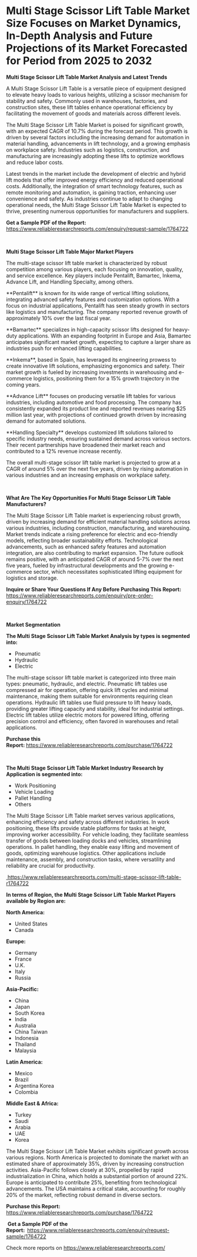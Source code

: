 <p><h1>Multi Stage Scissor Lift Table Market Size Focuses on Market Dynamics, In-Depth Analysis and Future Projections of its Market Forecasted for Period from 2025 to 2032</h1></p><p><strong>Multi Stage Scissor Lift Table Market Analysis and Latest Trends</strong></p>
<p><p>A Multi Stage Scissor Lift Table is a versatile piece of equipment designed to elevate heavy loads to various heights, utilizing a scissor mechanism for stability and safety. Commonly used in warehouses, factories, and construction sites, these lift tables enhance operational efficiency by facilitating the movement of goods and materials across different levels. </p><p>The Multi Stage Scissor Lift Table Market is poised for significant growth, with an expected CAGR of 10.7% during the forecast period. This growth is driven by several factors including the increasing demand for automation in material handling, advancements in lift technology, and a growing emphasis on workplace safety. Industries such as logistics, construction, and manufacturing are increasingly adopting these lifts to optimize workflows and reduce labor costs.</p><p>Latest trends in the market include the development of electric and hybrid lift models that offer improved energy efficiency and reduced operational costs. Additionally, the integration of smart technology features, such as remote monitoring and automation, is gaining traction, enhancing user convenience and safety. As industries continue to adapt to changing operational needs, the Multi Stage Scissor Lift Table Market is expected to thrive, presenting numerous opportunities for manufacturers and suppliers.</p></p>
<p><strong>Get a Sample PDF of the Report:&nbsp;</strong> <a href="https://www.reliableresearchreports.com/enquiry/request-sample/1764722?utm_campaign=37&utm_medium=2&utm_source=Github&utm_content=ia&utm_term=27022025&utm_id=multi-stage-scissor-lift-table">https://www.reliableresearchreports.com/enquiry/request-sample/1764722</a></p>
<p>&nbsp;</p>
<p><strong>Multi Stage Scissor Lift Table Major Market Players</strong></p>
<p><p>The multi-stage scissor lift table market is characterized by robust competition among various players, each focusing on innovation, quality, and service excellence. Key players include Pentalift, Bamartec, Inkema, Advance Lift, and Handling Specialty, among others.</p><p>**Pentalift** is known for its wide range of vertical lifting solutions, integrating advanced safety features and customization options. With a focus on industrial applications, Pentalift has seen steady growth in sectors like logistics and manufacturing. The company reported revenue growth of approximately 10% over the last fiscal year.</p><p>**Bamartec** specializes in high-capacity scissor lifts designed for heavy-duty applications. With an expanding footprint in Europe and Asia, Bamartec anticipates significant market growth, expecting to capture a larger share as industries push for enhanced lifting capabilities.</p><p>**Inkema**, based in Spain, has leveraged its engineering prowess to create innovative lift solutions, emphasizing ergonomics and safety. Their market growth is fueled by increasing investments in warehousing and e-commerce logistics, positioning them for a 15% growth trajectory in the coming years.</p><p>**Advance Lift** focuses on producing versatile lift tables for various industries, including automotive and food processing. The company has consistently expanded its product line and reported revenues nearing $25 million last year, with projections of continued growth driven by increasing demand for automated solutions.</p><p>**Handling Specialty** develops customized lift solutions tailored to specific industry needs, ensuring sustained demand across various sectors. Their recent partnerships have broadened their market reach and contributed to a 12% revenue increase recently.</p><p>The overall multi-stage scissor lift table market is projected to grow at a CAGR of around 5% over the next five years, driven by rising automation in various industries and an increasing emphasis on workplace safety.</p></p>
<p>&nbsp;</p>
<p><strong>What Are The Key Opportunities For Multi Stage Scissor Lift Table Manufacturers?</strong></p>
<p><p>The Multi Stage Scissor Lift Table market is experiencing robust growth, driven by increasing demand for efficient material handling solutions across various industries, including construction, manufacturing, and warehousing. Market trends indicate a rising preference for electric and eco-friendly models, reflecting broader sustainability efforts. Technological advancements, such as enhanced safety features and automation integration, are also contributing to market expansion. The future outlook remains positive, with an anticipated CAGR of around 5-7% over the next five years, fueled by infrastructural developments and the growing e-commerce sector, which necessitates sophisticated lifting equipment for logistics and storage.</p></p>
<p><strong>Inquire or Share Your Questions If Any Before Purchasing This Report:</strong> <a href="https://www.reliableresearchreports.com/enquiry/pre-order-enquiry/1764722?utm_campaign=37&utm_medium=2&utm_source=Github&utm_content=ia&utm_term=27022025&utm_id=multi-stage-scissor-lift-table">https://www.reliableresearchreports.com/enquiry/pre-order-enquiry/1764722</a></p>
<p>&nbsp;</p>
<p><strong>Market Segmentation</strong></p>
<p><strong>The Multi Stage Scissor Lift Table Market Analysis by types is segmented into:</strong></p>
<p><ul><li>Pneumatic</li><li>Hydraulic</li><li>Electric</li></ul></p>
<p><p>The multi-stage scissor lift table market is categorized into three main types: pneumatic, hydraulic, and electric. Pneumatic lift tables use compressed air for operation, offering quick lift cycles and minimal maintenance, making them suitable for environments requiring clean operations. Hydraulic lift tables use fluid pressure to lift heavy loads, providing greater lifting capacity and stability, ideal for industrial settings. Electric lift tables utilize electric motors for powered lifting, offering precision control and efficiency, often favored in warehouses and retail applications.</p></p>
<p><strong>Purchase this Report:&nbsp;</strong><a href="https://www.reliableresearchreports.com/purchase/1764722?utm_campaign=37&utm_medium=2&utm_source=Github&utm_content=ia&utm_term=27022025&utm_id=multi-stage-scissor-lift-table">https://www.reliableresearchreports.com/purchase/1764722</a></p>
<p>&nbsp;</p>
<p><strong>The Multi Stage Scissor Lift Table Market Industry Research by Application is segmented into:</strong></p>
<p><ul><li>Work Positioning</li><li>Vehicle Loading</li><li>Pallet Handling</li><li>Others</li></ul></p>
<p><p>The Multi Stage Scissor Lift Table market serves various applications, enhancing efficiency and safety across different industries. In work positioning, these lifts provide stable platforms for tasks at height, improving worker accessibility. For vehicle loading, they facilitate seamless transfer of goods between loading docks and vehicles, streamlining operations. In pallet handling, they enable easy lifting and movement of goods, optimizing warehouse logistics. Other applications include maintenance, assembly, and construction tasks, where versatility and reliability are crucial for productivity.</p></p>
<p><a href="https://www.reliableresearchreports.com/multi-stage-scissor-lift-table-r1764722?utm_campaign=37&utm_medium=2&utm_source=Github&utm_content=ia&utm_term=27022025&utm_id=multi-stage-scissor-lift-table">&nbsp;https://www.reliableresearchreports.com/multi-stage-scissor-lift-table-r1764722</a></p>
<p><strong>In terms of Region, the Multi Stage Scissor Lift Table Market Players available by Region are:</strong></p>
<p>
    <p> <strong> North America: </strong>
        <ul>
            <li>United States</li>
            <li>Canada</li>
        </ul>
        </p> 
    <p> <strong> Europe: </strong>
        <ul>
            <li>Germany</li>
            <li>France</li>
            <li>U.K.</li>
            <li>Italy</li>
            <li>Russia</li>
        </ul>
        </p> 
    <p> <strong> Asia-Pacific: </strong>
        <ul>
            <li>China</li>
            <li>Japan</li>
            <li>South Korea</li>
            <li>India</li>
            <li>Australia</li>
            <li>China Taiwan</li>
            <li>Indonesia</li>
            <li>Thailand</li>
            <li>Malaysia</li>
        </ul>
        </p> 
    <p> <strong> Latin America: </strong>
        <ul>
            <li>Mexico</li>
            <li>Brazil</li>
            <li>Argentina Korea</li>
            <li>Colombia</li>
        </ul>
        </p> 
    <p> <strong> Middle East & Africa: </strong>
        <ul>
            <li>Turkey</li>
            <li>Saudi</li>
            <li>Arabia</li>
            <li>UAE</li>
            <li>Korea</li>
        </ul>
    </p>
    </p>
<p><p>The Multi Stage Scissor Lift Table Market exhibits significant growth across various regions. North America is projected to dominate the market with an estimated share of approximately 35%, driven by increasing construction activities. Asia-Pacific follows closely at 30%, propelled by rapid industrialization in China, which holds a substantial portion of around 22%. Europe is anticipated to contribute 25%, benefiting from technological advancements. The USA maintains a critical stake, accounting for roughly 20% of the market, reflecting robust demand in diverse sectors.</p></p>
<p><strong>Purchase this Report: </strong><a href="https://www.reliableresearchreports.com/purchase/1764722?utm_campaign=37&utm_medium=2&utm_source=Github&utm_content=ia&utm_term=27022025&utm_id=multi-stage-scissor-lift-table">https://www.reliableresearchreports.com/purchase/1764722</a></p>
<p>&nbsp;<strong>Get a Sample PDF of the Report:&nbsp;&nbsp;</strong><a href="https://www.reliableresearchreports.com/enquiry/request-sample/1764722?utm_campaign=37&utm_medium=2&utm_source=Github&utm_content=ia&utm_term=27022025&utm_id=multi-stage-scissor-lift-table">https://www.reliableresearchreports.com/enquiry/request-sample/1764722</a></p>
<p><strong></strong></p>
<p>Check more reports on <a href="https://www.reliableresearchreports.com/?utm_campaign=37&utm_medium=2&utm_source=Github&utm_content=ia&utm_term=27022025&utm_id=multi-stage-scissor-lift-table">https://www.reliableresearchreports.com/</a></p>